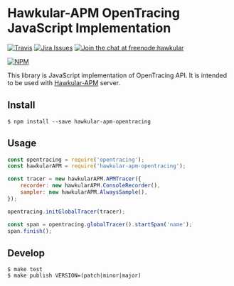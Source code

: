 # Hawkular-APM OpenTracing JavaScript Implementation

[![Travis](https://travis-ci.org/hawkular/hawkular-apm-opentracing-javascript.svg?branch=master)](https://travis-ci.org/hawkular/hawkular-apm-opentracing-javascript)
[![Jira Issues](https://img.shields.io/badge/Jira-issues-blue.svg)](https://issues.jboss.org/issues/?jql=project+%3D+HWKAPM+AND+component+%3D+%22OpenTracing+%28Javascript%29%22)
[![Join the chat at freenode:hawkular](https://img.shields.io/badge/irc-freenode%3A%20%23hawkular-blue.svg)](http://webchat.freenode.net/?channels=%23hawkular)

[![NPM](https://nodei.co/npm/hawkular-apm-opentracing.png)](https://www.npmjs.com/package/hawkular-apm-opentracing)

This library is JavaScript implementation of OpenTracing API. It 
is intended to be used with [Hawkular-APM](https://github.com/hawkular/hawkular-apm) server.

## Install
```shell
$ npm install --save hawkular-apm-opentracing
```

## Usage 
```javascript
const opentracing = require('opentracing');
const hawkularAPM = require('hawkular-apm-opentracing');

const tracer = new hawkularAPM.APMTracer({
    recorder: new hawkularAPM.ConsoleRecorder(),
    sampler: new hawkularAPM.AlwaysSample(),
});

opentracing.initGlobalTracer(tracer);

const span = opentracing.globalTracer().startSpan('name');
span.finish();
```

## Develop
```shell
$ make test
$ make publish VERSION=(patch|minor|major)
```

